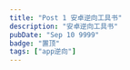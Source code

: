 ```yaml
---
title: "Post 1 安卓逆向工具书"
description: "安卓逆向工具书"
pubDate: "Sep 10 9999"
badge: "置顶"
tags: ["app逆向"]
---
```



